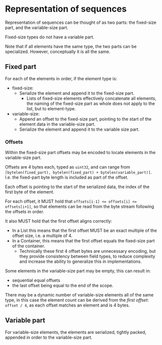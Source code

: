 # Representation of sequences

Representation of sequences can be thought of as two parts: the fixed-size part, and the variable-size part.

Fixed-size types do not have a variable part. 

Note that if all elements have the same type, the two parts can be specialized. However, conceptually it is all the same.

## Fixed part

For each of the elements in order, if the element type is:
- fixed-size:
  - Serialize the element and append it to the fixed-size part.
    - Lists of fixed-size elements effectively concatenate all elements,
      the naming of the fixed-size part as whole does not apply to the list, but to element-type.
- variable-size:
  - Append an offset to the fixed-size part, pointing to the start of the element data in the variable-size part.
  - Serialize the element and append it to the variable size part.

### Offsets

Within the fixed-size part offsets may be encoded to locate elements in the variable-size part.

Offsets are 4 bytes each, typed as `uint32`, and can range from `[bytelen(fixed_part), bytelen(fixed_part) + bytelen(variable_part)]`. I.e. the fixed-part byte length is included as part of the offset.

Each offset is pointing to the start of the serialized data, the index of the first byte of the element.

For each offset, it MUST hold that `offsets[i-1] <= offsets[i] <= offsets[i+1]`, so that elements can be read from the byte stream following the offsets in order.

It also MUST hold that the first offset aligns correctly:
- In a List this means that the first offset MUST be an exact multiple of the offset size, i.e. a multiple of 4.
- In a Container, this means that the first offset equals the fixed-size part of the container.
    - Technically these first 4 offset bytes are unnecessary encoding, but they provide consistency between field types, 
      to reduce complexity and increase the ability to generalize this in implementations.

Some elements in the variable-size part may be empty, this can result in:
- sequential equal offsets
- the last offset being equal to the end of the scope.

There may be a dynamic number of variable-size elements all of the same type,
 in this case the element count can be derived from the *first offset*: `offset / 4`, as each offset matches an element and is 4 bytes. 

## Variable part

For variable-size elements, the elements are serialized, tightly packed, appended in order to the variable-size part.
